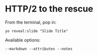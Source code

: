 
# HTTP/2 to the rescue

From the terminal, pop in:

  ```yo reveal:slide "Slide Title"```

Available options:

 ```--markdown --attributes --notes```
